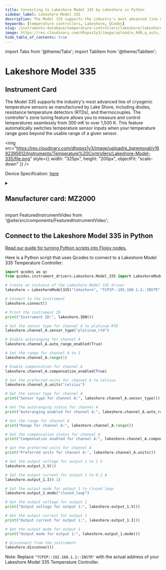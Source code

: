 ```yaml
---
title: Connecting to Lakeshore Model 335 by Lakeshore in Python
sidebar_label: Lakeshore Model 335
description: The Model 335 supports the industry's most advanced line of cryogenic temperature sensors as manufactured by Lake Shore, including diodes, resistance temperature detectors (RTDs), and thermocouples. The controller's zone tuning feature allows you to measure and control temperatures seamlessly from 300 mK to over 1,500 K. This feature automatically switches temperature sensor inputs when your temperature range goes beyond the usable range of a given sensor.
keywords: [temperature controllers, Lakeshore, QCodes]
slug: /instruments-database/temperature-controllers/lakeshore/lakeshore-model-335
image: https://res.cloudinary.com/dhopxs1y3/image/upload/w_600,q_auto,f_auto/e_bgremoval/v1692395612/Instruments/Temperature%20Controllers/Lakeshore-Model-335/file.jpg
hide_table_of_contents: true
---
```


import Tabs from '@theme/Tabs';
import TabItem from '@theme/TabItem';

# Lakeshore Model 335

## Instrument Card

<div className="flex">

<div>

The Model 335 supports the industry's most advanced line of cryogenic temperature sensors as manufactured by Lake Shore, including diodes, resistance temperature detectors (RTDs), and thermocouples. The controller's zone tuning feature allows you to measure and control temperatures seamlessly from 300 mK to over 1,500 K. This feature automatically switches temperature sensor inputs when your temperature range goes beyond the usable range of a given sensor.

</div>

<img src="https://res.cloudinary.com/dhopxs1y3/image/upload/e_bgremoval/v1692395612/Instruments/Temperature%20Controllers/Lakeshore-Model-335/file.png" style={{ width: "325px", height: "200px", objectFit: "scale-down" }} />

</div>

<div className="flex text-center">

<p>Device Specification: <a target="\_blank" href="https://www.lakeshore.com/docs/default-source/product-downloads/lstc_335_l.pdf?sfvrsn=becadb1e_3">here</a></p>

</div>

<details style={{ marginTop: "15px"}}>
<summary><h2>Manufacturer card: MZ2000</h2></summary>

<img src="https://res.cloudinary.com/dhopxs1y3/image/upload/v1692813206/Instruments/Vendor%20Logos/Lakeshore_Cryotronics.png" style={{ width: "100%", height: "170px",objectFit: "scale-down" }} />

Supporting advanced scientific research, Lake Shore is a leading global innovator in measurement and control solutions.

<ul>
  <li>Headquarters: Westerville, Ohio, USA</li>
  <li>Yearly Revenue (millions, USD): 21.4</li>
  <li>Vendor Website: <a href="https://www.lakeshore.com/home">here</a></li>
</ul>
</details>

import FeaturedInstrumentVideo from '@site/src/components/FeaturedInstrumentVideo';

<FeaturedInstrumentVideo category='WIDGET2000' manufacturer='MZ2000'></FeaturedInstrumentVideo>


## Connect to the Lakeshore Model 335 in Python

[Read our guide for turning Python scripts into Flojoy nodes.](https://docs.flojoy.ai/custom-nodes/creating-custom-node/)
<Tabs>

<TabItem value="Flojoy" label="Flojoy" className="flojoy-instrument-tabs">

<NodeCardCollection category='WIDGET2000' manufacturer='MZ2000'></NodeCardCollection>

</TabItem>
<TabItem value="QCodes" label="QCodes">

Here is a Python script that uses Qcodes to connect to a Lakeshore Model 335 Temperature Controller:

```python
import qcodes as qc
from qcodes.instrument_drivers.Lakeshore.Model_335 import LakeshoreModel335

# Create an instance of the Lakeshore Model 335 driver
lakeshore = LakeshoreModel335("lakeshore", "TCPIP::192.168.1.1::INSTR")

# Connect to the instrument
lakeshore.connect()

# Print the instrument ID
print("Instrument ID:", lakeshore.IDN())

# Set the sensor type for channel A to platinum RTD
lakeshore.channel_A.sensor_type("platinum_rtd")

# Enable autoranging for channel A
lakeshore.channel_A.auto_range_enabled(True)

# Set the range for channel A to 1
lakeshore.channel_A.range(1)

# Enable compensation for channel A
lakeshore.channel_A.compensation_enabled(True)

# Set the preferred units for channel A to celsius
lakeshore.channel_A.units("celsius")

# Get the sensor type for channel A
print("Sensor type for channel A:", lakeshore.channel_A.sensor_type())

# Get the autoranging status for channel A
print("Autoranging enabled for channel A:", lakeshore.channel_A.auto_range_enabled())

# Get the range for channel A
print("Range for channel A:", lakeshore.channel_A.range())

# Get the compensation status for channel A
print("Compensation enabled for channel A:", lakeshore.channel_A.compensation_enabled())

# Get the preferred units for channel A
print("Preferred units for channel A:", lakeshore.channel_A.units())

# Set the output voltage for output 1 to 1 V
lakeshore.output_1.V(1)

# Set the output current for output 1 to 0.1 A
lakeshore.output_1.I(0.1)

# Set the output mode for output 1 to closed loop
lakeshore.output_1.mode("closed_loop")

# Get the output voltage for output 1
print("Output voltage for output 1:", lakeshore.output_1.V())

# Get the output current for output 1
print("Output current for output 1:", lakeshore.output_1.I())

# Get the output mode for output 1
print("Output mode for output 1:", lakeshore.output_1.mode())

# Disconnect from the instrument
lakeshore.disconnect()
```

Note: Replace `"TCPIP::192.168.1.1::INSTR"` with the actual address of your Lakeshore Model 335 Temperature Controller.

</TabItem>
</Tabs>